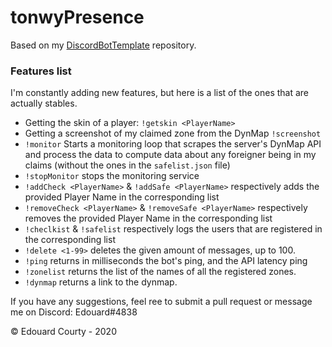 # tonwyPresence
Based on my [DiscordBotTemplate](https://github.com/EdouardCourty/DiscordBotTemplate) repository.

### Features list

I'm constantly adding new features, but here is a list of the ones that are actually stables.
 - Getting the skin of a player: `!getskin <PlayerName>`
 - Getting a screenshot of my claimed zone from the DynMap `!screenshot`
 - `!monitor` Starts a monitoring loop that scrapes the server's DynMap API and process the data to compute data about any foreigner being in my claims (without the ones in the `safelist.json` file)
 - `!stopMonitor` stops the monitoring service
 - `!addCheck <PlayerName>` & `!addSafe <PlayerName>` respectively adds the provided Player Name in the corresponding list
 - `!removeCheck <PlayerName>` & `!removeSafe <PlayerName>` respectively removes the provided Player Name in the corresponding list
 - `!checlkist` & `!safelist` respectively logs the users that are registered in the corresponding list
 - `!delete <1-99>` deletes the given amount of messages, up to 100.
 - `!ping` returns in milliseconds the bot's ping, and the API latency ping
 - `!zonelist` returns the list of the names of all the registered zones.
 - `!dynmap` returns a link to the dynmap.

If you have any suggestions, feel ree to submit a pull request or message me on Discord: Edouard#4838

© Edouard Courty - 2020